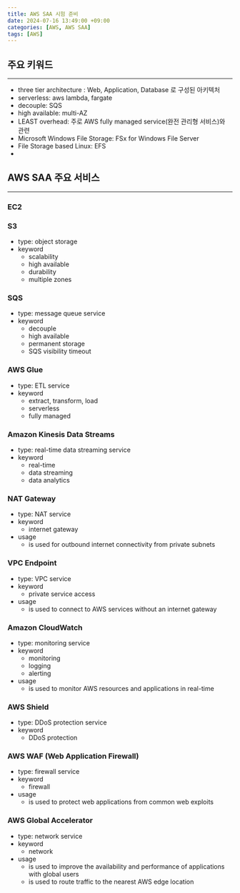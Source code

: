 ```yaml
---
title: AWS SAA 시험 준비
date: 2024-07-16 13:49:00 +09:00
categories: [AWS, AWS SAA]
tags: [AWS]
---
```


## 주요 키워드
---

- three tier architecture : Web, Application, Database 로 구성된 아키텍처
- serverless: aws lambda, fargate
- decouple: SQS
- high available: multi-AZ
- LEAST overhead: 주로 AWS fully managed service(완전 관리형 서비스)와 관련
- Microsoft Windows File Storage: FSx for Windows File Server
- File Storage based Linux: EFS
- 

## AWS SAA 주요 서비스
---

### EC2

### S3

- type: object storage
- keyword
  - scalability
  - high available
  - durability
  - multiple zones

### SQS

- type: message queue service
- keyword
  - decouple
  - high available
  - permanent storage 
  - SQS visibility timeout

### AWS Glue

- type: ETL service
- keyword
  - extract, transform, load
  - serverless
  - fully managed

### Amazon Kinesis Data Streams

- type: real-time data streaming service
- keyword
  - real-time
  - data streaming
  - data analytics

### NAT Gateway

- type: NAT service
- keyword
  - internet gateway
- usage
  - is used for outbound internet connectivity from private subnets

### VPC Endpoint

- type: VPC service
- keyword
  - private service access
- usage
  - is used to connect to AWS services without an internet gateway

### Amazon CloudWatch

- type: monitoring service
- keyword
  - monitoring
  - logging
  - alerting
- usage
  - is used to monitor AWS resources and applications in real-time

### AWS Shield

- type: DDoS protection service
- keyword
  - DDoS protection

### AWS WAF (Web Application Firewall)

- type: firewall service
- keyword
  - firewall
- usage
  - is used to protect web applications from common web exploits

### AWS Global Accelerator

- type: network service
- keyword
  - network
- usage
  - is used to improve the availability and performance of applications with global users
  - is used to route traffic to the nearest AWS edge location
